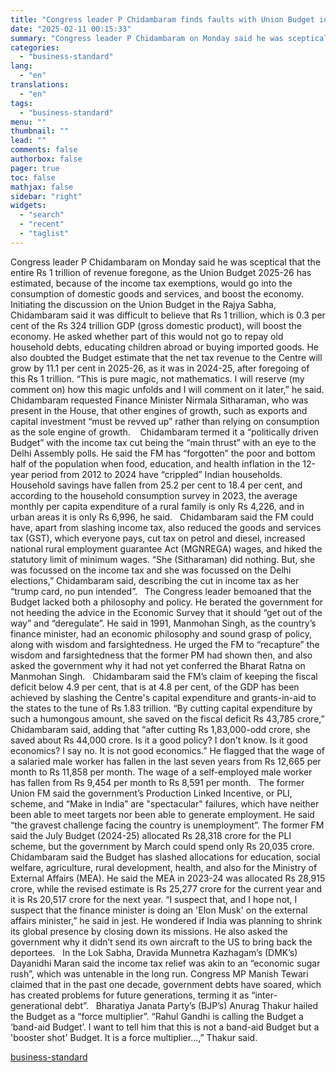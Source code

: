 ```yaml
---
title: "Congress leader P Chidambaram finds faults with Union Budget in RS"
date: "2025-02-11 00:15:33"
summary: "Congress leader P Chidambaram on Monday said he was sceptical that the entire Rs 1 trillion of revenue foregone, as the Union Budget 2025-26 has estimated, because of the income tax exemptions, would go into the consumption of domestic goods and services, and boost the economy. Initiating the discussion on..."
categories:
  - "business-standard"
lang:
  - "en"
translations:
  - "en"
tags:
  - "business-standard"
menu: ""
thumbnail: ""
lead: ""
comments: false
authorbox: false
pager: true
toc: false
mathjax: false
sidebar: "right"
widgets:
  - "search"
  - "recent"
  - "taglist"
---
```


Congress leader P Chidambaram on Monday said he was sceptical that the entire Rs 1 trillion of revenue foregone, as the Union Budget 2025-26 has estimated, because of the income tax exemptions, would go into the consumption of domestic goods and services, and boost the economy.
 
Initiating the discussion on the Union Budget in the Rajya Sabha, Chidambaram said it was difficult to believe that Rs 1 trillion, which is 0.3 per cent of the Rs 324 trillion GDP (gross domestic product), will boost the economy. He asked whether part of this would not go to repay old household debts, educating children abroad or buying imported goods. He also doubted the Budget estimate that the net tax revenue to the Centre will grow by 11.1 per cent in 2025-26, as it was in 2024-25, after foregoing of this Rs 1 trillion. “This is pure magic, not mathematics. I will reserve (my comment on) how this magic unfolds and I will comment on it later,” he said. Chidambaram requested Finance Minister Nirmala Sitharaman, who was present in the House, that other engines of growth, such as exports and capital investment “must be revved up” rather than relying on consumption as the sole engine of growth. 
 
Chidambaram termed it a “politically driven Budget” with the income tax cut being the “main thrust” with an eye to the Delhi Assembly polls. He said the FM has “forgotten” the poor and bottom half of the population when food, education, and health inflation in the 12-year period from 2012 to 2024 have “crippled” Indian households. Household savings have fallen from 25.2 per cent to 18.4 per cent, and according to the household consumption survey in 2023, the average monthly per capita expenditure of a rural family is only Rs 4,226, and in urban areas it is only Rs 6,996, he said.
 
Chidambaram said the FM could have, apart from slashing income tax, also reduced the goods and services tax (GST), which everyone pays, cut tax on petrol and diesel, increased national rural employment guarantee Act (MGNREGA) wages, and hiked the statutory limit of minimum wages. “She (Sitharaman) did nothing. But, she was focussed on the income tax and she was focussed on the Delhi elections,” Chidambaram said, describing the cut in income tax as her “trump card, no pun intended”.
 
The Congress leader bemoaned that the Budget lacked both a philosophy and policy. He berated the government for not heeding the advice in the Economic Survey that it should “get out of the way” and “deregulate”. He said in 1991, Manmohan Singh, as the country’s finance minister, had an economic philosophy and sound grasp of policy, along with wisdom and farsightedness. He urged the FM to “recapture” the wisdom and farsightedness that the former PM had shown then, and also asked the government why it had not yet conferred the Bharat Ratna on Manmohan Singh.
 
Chidambaram said the FM’s claim of keeping the fiscal deficit below 4.9 per cent, that is at 4.8 per cent, of the GDP has been achieved by slashing the Centre's capital expenditure and grants-in-aid to the states to the tune of Rs 1.83 trillion. “By cutting capital expenditure by such a humongous amount, she saved on the fiscal deficit Rs 43,785 crore,” Chidambaram said, adding that “after cutting Rs 1,83,000-odd crore, she saved about Rs 44,000 crore. Is it a good policy? I don't know. Is it good economics? I say no. It is not good economics.” He flagged that the wage of a salaried male worker has fallen in the last seven years from Rs 12,665 per month to Rs 11,858 per month. The wage of a self-employed male worker has fallen from Rs 9,454 per month to Rs 8,591 per month.
 
The former Union FM said the government’s Production Linked Incentive, or PLI, scheme, and “Make in India” are "spectacular" failures, which have neither been able to meet targets nor been able to generate employment. He said “the gravest challenge facing the country is unemployment”. The former FM said the July Budget (2024-25) allocated Rs 28,318 crore for the PLI scheme, but the government by March could spend only Rs 20,035 crore.
 
Chidambaram said the Budget has slashed allocations for education, social welfare, agriculture, rural development, health, and also for the Ministry of External Affairs (MEA). He said the MEA in 2023-24 was allocated Rs 28,915 crore, while the revised estimate is Rs 25,277 crore for the current year and it is Rs 20,517 crore for the next year. “I suspect that, and I hope not, I suspect that the finance minister is doing an 'Elon Musk' on the external affairs minister,” he said in jest. He wondered if India was planning to shrink its global presence by closing down its missions. He also asked the government why it didn’t send its own aircraft to the US to bring back the deportees.
 
In the Lok Sabha, Dravida Munnetra Kazhagam’s (DMK’s) Dayanidhi Maran said the income tax relief was akin to an “economic sugar rush”, which was untenable in the long run. Congress MP Manish Tewari claimed that in the past one decade, government debts have soared, which has created problems for future generations, terming it as “inter-generational debt”.
 
Bharatiya Janata Party’s (BJP’s) Anurag Thakur hailed the Budget as a “force multiplier”. “Rahul Gandhi is calling the Budget a ‘band-aid Budget’. I want to tell him that this is not a band-aid Budget but a 'booster shot' Budget. It is a force multiplier...,” Thakur said.

[business-standard](https://www.business-standard.com/india-news/congress-leader-p-chidambaram-finds-faults-with-union-budget-in-rs-125021001275_1.html)
